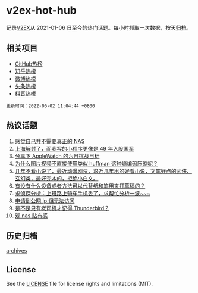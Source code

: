 # v2ex-hot-hub

 记录[V2EX](https://www.v2ex.com/)从 2021-01-06 日至今的热门话题。每小时抓取一次数据，按天[归档](archives)。
 
 ## 相关项目

- [GitHub热榜](https://github.com/snaildev/github-hot-hub)
- [知乎热榜](https://github.com/snaildev/zhihu-hot-hub)
- [微博热榜](https://github.com/snaildev/weibo-hot-hub)
- [头条热榜](https://github.com/snaildev/toutiao-hot-hub)
- [抖音热榜](https://github.com/snaildev/douyin-hot-hub)


 `更新时间：2022-06-02 11:04:44 +0800`

## 热议话题

1. [感觉自己并不需要真正的 NAS](https://www.v2ex.com/t/856704)
1. [上海解封了，而我写的小程序更像是 49 年入股国军](https://www.v2ex.com/t/856782)
1. [分享下 AppleWatch 的六月挑战目标](https://www.v2ex.com/t/856680)
1. [为什么图片视频不直接使用类似 huffman 这种熵编码压缩呢？](https://www.v2ex.com/t/856697)
1. [几年不看小说了，最近动漫剧荒，求近几年出的好看小说，文笔好点的武侠、玄幻类，最好完本的，拒绝小白文。](https://www.v2ex.com/t/856776)
1. [有没有什么设备或者方法可以代替纸和笔用来打草稿的？](https://www.v2ex.com/t/856739)
1. [求侦探分析：上班路上骑车手机丢了，求帮忙分析一波~~~](https://www.v2ex.com/t/856695)
1. [申请到公网 ip 但无法访问](https://www.v2ex.com/t/856712)
1. [是不是只有老司机才记得 Thunderbird？](https://www.v2ex.com/t/856850)
1. [观 nas 贴有感](https://www.v2ex.com/t/856836)

## 历史归档

[archives](archives)

## License

See the [LICENSE](LICENSE) file for license rights and limitations (MIT).
